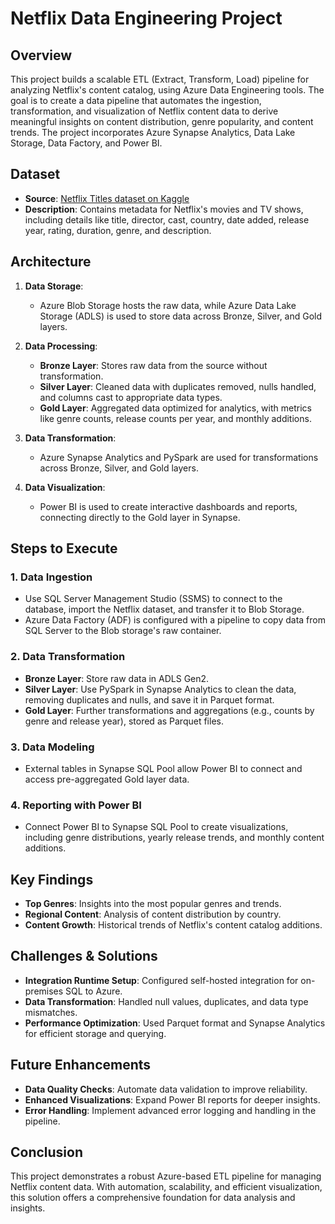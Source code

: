 # Netflix Data Engineering Project

## Overview

This project builds a scalable ETL (Extract, Transform, Load) pipeline for analyzing Netflix's content catalog, using Azure Data Engineering tools. The goal is to create a data pipeline that automates the ingestion, transformation, and visualization of Netflix content data to derive meaningful insights on content distribution, genre popularity, and content trends. The project incorporates Azure Synapse Analytics, Data Lake Storage, Data Factory, and Power BI.

## Dataset

- **Source**: [Netflix Titles dataset on Kaggle](https://www.kaggle.com/datasets/shivamb/netflix-shows)
- **Description**: Contains metadata for Netflix's movies and TV shows, including details like title, director, cast, country, date added, release year, rating, duration, genre, and description.

## Architecture

1. **Data Storage**:
   - Azure Blob Storage hosts the raw data, while Azure Data Lake Storage (ADLS) is used to store data across Bronze, Silver, and Gold layers.

2. **Data Processing**:
   - **Bronze Layer**: Stores raw data from the source without transformation.
   - **Silver Layer**: Cleaned data with duplicates removed, nulls handled, and columns cast to appropriate data types.
   - **Gold Layer**: Aggregated data optimized for analytics, with metrics like genre counts, release counts per year, and monthly additions.

3. **Data Transformation**:
   - Azure Synapse Analytics and PySpark are used for transformations across Bronze, Silver, and Gold layers.

4. **Data Visualization**:
   - Power BI is used to create interactive dashboards and reports, connecting directly to the Gold layer in Synapse.

## Steps to Execute

### 1. Data Ingestion
   - Use SQL Server Management Studio (SSMS) to connect to the database, import the Netflix dataset, and transfer it to Blob Storage.
   - Azure Data Factory (ADF) is configured with a pipeline to copy data from SQL Server to the Blob storage's raw container.

### 2. Data Transformation
   - **Bronze Layer**: Store raw data in ADLS Gen2.
   - **Silver Layer**: Use PySpark in Synapse Analytics to clean the data, removing duplicates and nulls, and save it in Parquet format.
   - **Gold Layer**: Further transformations and aggregations (e.g., counts by genre and release year), stored as Parquet files.

### 3. Data Modeling
   - External tables in Synapse SQL Pool allow Power BI to connect and access pre-aggregated Gold layer data.

### 4. Reporting with Power BI
   - Connect Power BI to Synapse SQL Pool to create visualizations, including genre distributions, yearly release trends, and monthly content additions.

## Key Findings

- **Top Genres**: Insights into the most popular genres and trends.
- **Regional Content**: Analysis of content distribution by country.
- **Content Growth**: Historical trends of Netflix's content catalog additions.

## Challenges & Solutions

- **Integration Runtime Setup**: Configured self-hosted integration for on-premises SQL to Azure.
- **Data Transformation**: Handled null values, duplicates, and data type mismatches.
- **Performance Optimization**: Used Parquet format and Synapse Analytics for efficient storage and querying.

## Future Enhancements

- **Data Quality Checks**: Automate data validation to improve reliability.
- **Enhanced Visualizations**: Expand Power BI reports for deeper insights.
- **Error Handling**: Implement advanced error logging and handling in the pipeline.

## Conclusion

This project demonstrates a robust Azure-based ETL pipeline for managing Netflix content data. With automation, scalability, and efficient visualization, this solution offers a comprehensive foundation for data analysis and insights.



